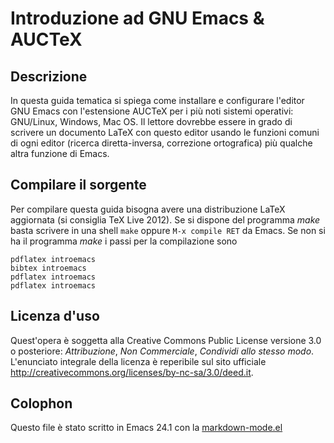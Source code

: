 Introduzione ad GNU Emacs & AUCTeX
==========

Descrizione
----------

In questa guida tematica si spiega come installare e configurare l'editor GNU Emacs con l'estensione AUCTeX per i più noti sistemi operativi: GNU/Linux, Windows, Mac OS. Il lettore dovrebbe essere in grado di scrivere un documento LaTeX con questo editor usando le funzioni comuni di ogni editor (ricerca diretta-inversa, correzione ortografica) più qualche altra funzione di Emacs.

Compilare il sorgente
----------

Per compilare questa guida bisogna avere una distribuzione LaTeX
aggiornata (si consiglia TeX Live 2012). Se si dispone del programma
*make* basta scrivere in una shell ``make`` oppure ``M-x compile
RET`` da Emacs.  Se non si ha il programma *make* i passi per la
compilazione sono
````
pdflatex introemacs
bibtex introemacs
pdflatex introemacs
pdflatex introemacs
````

Licenza d'uso
----------

Quest'opera è soggetta alla Creative Commons Public License versione
3.0 o posteriore: *Attribuzione*, *Non Commerciale*, *Condividi allo
stesso modo*. L'enunciato integrale della licenza è reperibile sul
sito ufficiale http://creativecommons.org/licenses/by-nc-sa/3.0/deed.it.

Colophon
----------
Questo file è stato scritto in Emacs 24.1 con la [markdown-mode.el](http://jblevins.org/projects/markdown-mode/)

